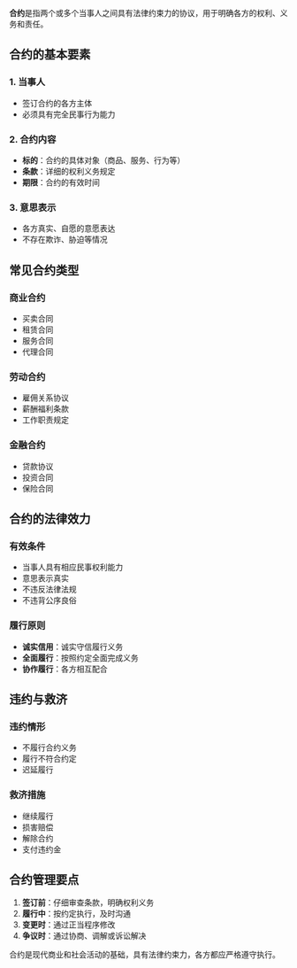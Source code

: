 **合约**是指两个或多个当事人之间具有法律约束力的协议，用于明确各方的权利、义务和责任。

## 合约的基本要素

### 1. 当事人
- 签订合约的各方主体
- 必须具有完全民事行为能力

### 2. 合约内容
- **标的**：合约的具体对象（商品、服务、行为等）
- **条款**：详细的权利义务规定
- **期限**：合约的有效时间

### 3. 意思表示
- 各方真实、自愿的意愿表达
- 不存在欺诈、胁迫等情况

## 常见合约类型

### 商业合约
- 买卖合同
- 租赁合同
- 服务合同
- 代理合同

### 劳动合约
- 雇佣关系协议
- 薪酬福利条款
- 工作职责规定

### 金融合约
- 贷款协议
- 投资合同
- 保险合同

## 合约的法律效力

### 有效条件
- 当事人具有相应民事权利能力
- 意思表示真实
- 不违反法律法规
- 不违背公序良俗

### 履行原则
- **诚实信用**：诚实守信履行义务
- **全面履行**：按照约定全面完成义务
- **协作履行**：各方相互配合

## 违约与救济

### 违约情形
- 不履行合约义务
- 履行不符合约定
- 迟延履行

### 救济措施
- 继续履行
- 损害赔偿
- 解除合约
- 支付违约金

## 合约管理要点

1. **签订前**：仔细审查条款，明确权利义务
2. **履行中**：按约定执行，及时沟通
3. **变更时**：通过正当程序修改
4. **争议时**：通过协商、调解或诉讼解决

合约是现代商业和社会活动的基础，具有法律约束力，各方都应严格遵守执行。